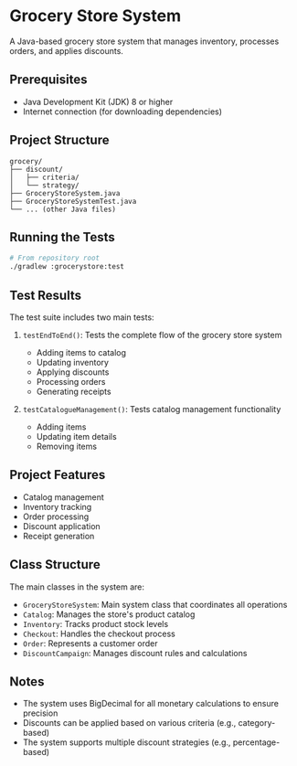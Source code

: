 # Grocery Store System

A Java-based grocery store system that manages inventory, processes orders, and applies discounts.

## Prerequisites

- Java Development Kit (JDK) 8 or higher
- Internet connection (for downloading dependencies)

## Project Structure

```
grocery/
├── discount/
│   ├── criteria/
│   └── strategy/
├── GroceryStoreSystem.java
├── GroceryStoreSystemTest.java
└── ... (other Java files)
```

## Running the Tests

```bash
# From repository root
./gradlew :grocerystore:test
```

## Test Results

The test suite includes two main tests:

1. `testEndToEnd()`: Tests the complete flow of the grocery store system
   - Adding items to catalog
   - Updating inventory
   - Applying discounts
   - Processing orders
   - Generating receipts

2. `testCatalogueManagement()`: Tests catalog management functionality
   - Adding items
   - Updating item details
   - Removing items

## Project Features

- Catalog management
- Inventory tracking
- Order processing
- Discount application
- Receipt generation

## Class Structure

The main classes in the system are:

- `GroceryStoreSystem`: Main system class that coordinates all operations
- `Catalog`: Manages the store's product catalog
- `Inventory`: Tracks product stock levels
- `Checkout`: Handles the checkout process
- `Order`: Represents a customer order
- `DiscountCampaign`: Manages discount rules and calculations

## Notes

- The system uses BigDecimal for all monetary calculations to ensure precision
- Discounts can be applied based on various criteria (e.g., category-based)
- The system supports multiple discount strategies (e.g., percentage-based) 
